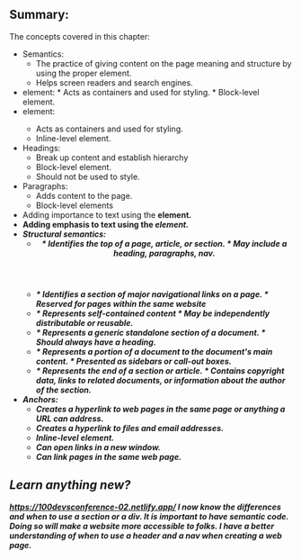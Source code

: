 ## Summary:
The concepts covered in this chapter:
* Semantics:
    * The practice of giving content on the page meaning and structure by using the proper element. 
    * Helps screen readers and search engines.
* <div> element:
    * Acts as containers and used for styling.
    * Block-level element.
* <span> element:
    * Acts as containers and used for styling.
    * Inline-level element.
* Headings: 
    * Break up content and establish hierarchy
    * Block-level element.
    * Should not be used to style.
* Paragraphs:
    * Adds content to the page.
    * Block-level elements
* Adding importance to text using the <strong> element.
* Adding emphasis to text using the <em> element.
* Structural semantics:
    * <header> 
        * Identifies the top of a page, article, or section.
        * May include a heading, paragraphs, nav.
    * <nav>
        * Identifies a section of major navigational links on a page. 
        * Reserved for pages within the same website 
    * <article>
        * Represents self-contained content
            * May be independently distributable or reusable.
    * <section>
        * Represents a generic standalone section of a document.
            * Should always have a heading.
    * <aside>
        * Represents a portion of a document to the document's main content.
        * Presented as sidebars or call-out boxes.
    * <footer>
        * Represents the end of a section or article. 
        * Contains copyright data, links to related documents, or information about the author of the section.
* Anchors:
    * Creates a hyperlink to web pages in the same page or anything a URL can address.
    * Creates a hyperlink to files and email addresses.
    * Inline-level element.
    * Can open links in a new window.
    * Can link pages in the same web page.

## Learn anything new?
https://100devsconference-02.netlify.app/
I now know the differences and when to use a section or a div. It is important to have semantic code. Doing so will make a website more accessible to folks. I have a better understanding of when to use a header and a nav when creating a web page.